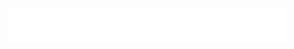 <h1 align="center">
  <img src="https://raw.githubusercontent.com/martonlederer/martonlederer/master/name.svg" alt="GHG" />
</h1>
